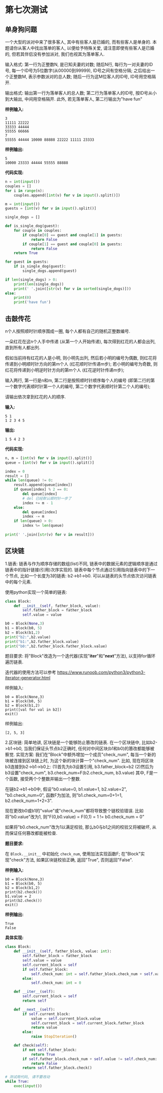 # 第七次测试

## 单身狗问题

一个大型的派对中来了很多客人, 其中有些客人是已婚的, 而有些客人是单身的. 本题请你从客人中找出落单的客人, 以便给予特殊关爱, 请注意即使有些客人是已婚的, 但若其伴侣没有参加派对, 我们也视其为落单客人. 

输入格式: 第一行为正整数N, 是已知夫妻的对数; 随后N行, 每行为一对夫妻的ID号, 每一个ID号为5位数字(从00000到99999), ID号之间有空格分隔;  之后给出一个正整数M, 表示参数派对的总人数;  随后一行为这M位客人的ID号, ID号用空格隔开. 

输出格式: 输出第一行为落单客人的总人数;  第二行为落单客人的ID号, 按ID号从小到大输出, 中间用空格隔开. 此外, 若无落单客人, 第二行输出为"have fun"

**样例输入:** 

```
3
11111 22222
33333 44444
55555 66666
7
55555 44444 10000 88888 22222 11111 23333
```

**样例输出:** 

```
5
10000 23333 44444 55555 88888
```

**代码实现:**

``` python
n = int(input())
couples = []
for i in range(n):
    couples.append([int(v) for v in input().split()])

m = int(input())
guests = [int(v) for v in input().split()]

single_dogs = []

def is_single_dog(guest):
    for couple in couples:
        if couple[0] == guest and couple[1] in guests:
            return False
        if couple[1] == guest and couple[0] in guests:
            return False
    return True

for guest in guests:
    if is_single_dog(guest):
        single_dogs.append(guest)

if len(single_dogs) > 0:
    print(len(single_dogs))
    print(' '.join([str(v) for v in sorted(single_dogs)]))
else:
    print(0)
    print('have fun')
```


## 击鼓传花

n个人按照顺时针顺序围成一圈, 每个人都有自己的随机正整数编号. 

一朵红花在这n个人手中传递 (从第一个人开始传递), 每次得到红花的人都会出列, 直到所有人都出列. 

假如当前持有红花的人是小明, 则小明先出列, 然后若小明的编号为偶数, 则红花将传递到小明顺时针方向的第m个人 (红花顺时针传递m步); 若小明的编号为奇数, 则红花将传递到小明逆时针方向的第m个人 (红花逆时针传递m步); 

输入两行, 第一行是n和m, 第二行是按照顺时针顺序每个人的编号 (即第二行的第一个数字代表顺时针第一个人的编号, 第二个数字代表顺时针第二个人的编号); 

请输出依次拿到红花的人的顺序. 

**输入:** 

```
5 1
1 2 3 4 5
```

**输出:** 

```
1 5 4 2 3
```

**代码实现:**

``` python
n, m = [int(v) for v in input().split()]
queue = [int(v) for v in input().split()]

index = 0
result = []
while len(queue) != 0:
    result.append(queue[index])
    if queue[index] % 2 == 0:
        del queue[index]
        # del 已经默认顺时针一步了
        index += m - 1
    else:
        del queue[index]
        index -= m
    if len(queue) > 0:
        index %= len(queue)
        
print(' '.join([str(v) for v in result]))
```


## 区块链

1.链表: 链表与作为顺序存储的数组(list)不同, 链表中的数据元素的逻辑顺序是通过链表中的指针链接(引用)次序实现的. 链表中每个节点通过引用指向链表中的下一个节点, 比如一个长度为3的链表: b2->b1->b0. 可以从链表的头节点依次访问链表中的每个元素. 

使用python实现一个简单的链表: 

``` python
class Block:
    def __init__(self, father_block, value):
        self.father_block = father_block
        self.value = value

b0 = Block(None,3)
b1 = Block(b0, 5)
b2 = Block(b1,2)
print("b2:",b2.value)
print("b1:",b2.father_block.value)
print("b0:",b2.father_block.father_block.value)
```

题目要求: 将"Block"改造为一个迭代器(实现"__iter__"和"__next__"方法), 以支持for循环遍历链表. 

迭代器的使用方法可以参考 https://www.runoob.com/python3/python3-iterator-generator.html

样例输入: 

```
b0 = Block(None,3)
b1 = Block(b0, 5)
b2 = Block(b1,2)
print([val for val in b2])
exit()
```

样例输出: 

```
[2, 5, 3]
```

2.区块链: 简单地讲, 区块链是一个能够防止篡改的链表. 在一个区块链中, 比如b2->b1->b0, 当我们保证头节点b2正确时, 任何对中间区块(b1和b0)的篡改都能够被察觉. 
实现方案: 我们在"Block"中额外增加一个成员"check_num", 每当一个新的块被连接到区块链上时, 为这个新的块计算一个"check_num". 
比如, 现在将区块b3连接到b2->b1->b0上:
(1)首先为b3设置引用, b3.father_block=b2
(2)然后为b3设置"check_num", b3.check_num=F(b2.check_num, b3.value)
其中, F是一个函数, 接受两个个整数并输出一个整数. 

在链b2->b1->b0中, 假设"b0.value=0, b1.value=1, b2.value=2", "b0.check_num=0", 函数F为加法, 则"b1.check_num=0+1=1, b2.check_num=1+2=3". 

现在更改b0或b1的"value"或"check_num"都将导致整个链校验错误. 
比如将"b0.value"改为1, 则"F(0,b0.value) = F(0,1) = 1 != b0.check_num = 0"

如果将"b0.check_num"改为1以满足校验, 那么b0与b1之间的校验又将被破坏, 从而保证任何篡改都能被检查. 

**题目要求:**

在 `Block.__init__` 中初始化 `check_num`, 使用加法实现函数F; 在"Block"实现"check"方法, 如果区块链校验正确, 返回"True", 否则返回"False". 

**样例输入:** 

```
b0 = Block(None,3)
b1 = Block(b0, 5)
b2 = Block(b1,2)
print(b2.check())
b1.value = 2
print(b2.check())
exit()
```

**样例输出:**

```
True
False
```

**具体实现:**

``` python
class Block:
    def __init__(self, father_block, value: int):
        self.father_block = father_block
        self.value = value
        self.current_block = self
        if self.father_block:
            self.check_num: int = self.father_block.check_num + self.value
        else:
            self.check_num: int = 0

    def __iter__(self):
        self.current_block = self
        return self

    def __next__(self):
        if self.current_block:
            value = self.current_block.value
            self.current_block = self.current_block.father_block
            return value
        else:
            raise StopIteration()

    def check(self):
        if not self.father_block:
            return True
        if self.father_block.check_num + self.value != self.check_num:
            return False
        return self.father_block.check()
        
# 测试用代码, 请不要改动
while True:
    exec(input())
```